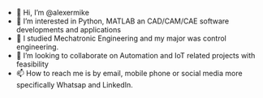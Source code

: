 - 👋 Hi, I’m @alexermike
- 👀 I’m interested in Python, MATLAB an CAD/CAM/CAE software developments and applications
- 🌱 I studied Mechatronic Engineering and my major was control engineering.
- 💞️ I’m looking to collaborate on Automation and IoT related projects with feasibility
- 📫 How to reach me is by email, mobile phone or social media more specifically Whatsap and LinkedIn.

<!---
alexermike/alexermike is a ✨ special ✨ repository because its `README.md` (this file) appears on your GitHub profile.
You can click the Preview link to take a look at your changes.
--->
